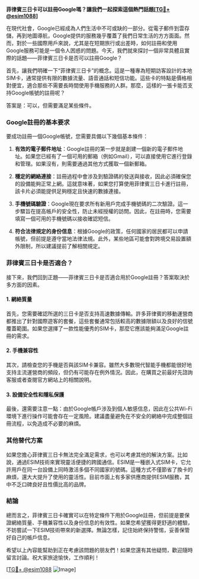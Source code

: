 **菲律賓三日卡可以註冊Google嗎？讓我們一起探索這個熱門話題[[TG💪+ @esim1088](https://t.me/s/esim1088)]**

在現代社會，Google已經成為人們生活中不可或缺的一部分。從電子郵件到雲存儲，再到地圖導航，Google提供的服務幾乎覆蓋了我們日常生活的方方面面。然而，對於一些國際用戶來說，尤其是在短期旅行或出差時，如何註冊和使用Google服務可能是一個令人困惑的問題。今天，我們就來探討一個非常具體且實際的話題——菲律賓三日卡是否可以註冊Google？

首先，讓我們明確一下“菲律賓三日卡”的概念。這是一種專為短期訪客設計的本地SIM卡，通常提供有限的數據流量、語音通話和短信功能。這些卡的特點是價格相對便宜，適合那些不需要長時間使用手機服務的人群。那麼，這樣的一張卡能否支持Google帳號的註冊呢？

答案是：可以，但需要滿足某些條件。

### Google註冊的基本要求

要成功註冊一個Google帳號，您需要具備以下幾個基本條件：

1. **有效的電子郵件地址**：Google註冊的第一步就是創建一個新的電子郵件地址。如果您已經有了一個可用的郵箱（例如Gmail），可以直接使用它進行登錄和管理。如果沒有，則需要通過其他方式獲取一個新郵箱。
   
2. **穩定的網絡連接**：註冊過程中會涉及到驗證碼的發送與接收，因此必須確保您的設備能夠正常上網。這就意味著，如果您打算使用菲律賓三日卡進行註冊，該卡片必須能提供足夠穩定且快速的數據連接。

3. **手機號碼驗證**：Google現在要求所有新用戶完成手機號碼的二次驗證。這一步驟旨在提高帳戶的安全性，防止未經授權的訪問。因此，在註冊時，您需要填寫一個可用的手機號碼以接收確認短信。

4. **符合法律規定的身份信息**：根據Google的政策，任何國家的居民都可以申請帳號，但前提是遵守當地法律法規。此外，某些地區可能會對跨境交易設置額外限制，所以建議提前了解相關規定。

### 菲律賓三日卡是否適合？

接下來，我們回到正題——菲律賓三日卡是否適合用於Google註冊？答案取決於多方面的因素。

#### 1. 網絡質量

首先，您需要確認所選的三日卡是否支持高速數據傳輸。許多菲律賓的移動運營商都推出了針對國際遊客的套餐，這些套餐通常包括較高的數據限額以及良好的信號覆蓋範圍。如果您選擇了一款性能優秀的SIM卡，那麼它應該能夠滿足Google註冊的需求。

#### 2. 手機兼容性

其次，請檢查您的手機是否與該SIM卡兼容。雖然大多數現代智能手機都能很好地支持主流運營商的頻段，但仍有可能存在例外情況。因此，在購買之前最好先諮詢客服或者查閱官方網站上的相關說明。

#### 3. 設備安全性和隱私保護

最後，還需要注意一點：由於Google帳戶涉及到個人敏感信息，因此在公共Wi-Fi環境下進行操作可能會存在一定風險。建議盡量避免在不安全的網絡中完成整個註冊流程，以免造成不必要的麻煩。

### 其他替代方案

如果您擔心菲律賓三日卡無法完全滿足需求，也可以考慮其他的解決方案。比如說，通過ESIM技術來實現靈活便捷的跨國通信。ESIM是一種嵌入式SIM卡，它允許用戶在同一台設備上同時激活多個不同國家的號碼。這種方式不僅節省了換卡的麻煩，還大大提升了使用的靈活性。目前市面上有多家供應商提供ESIM服務，其中不乏口碑良好且性價比高的品牌。

### 結論

總而言之，菲律賓三日卡確實可以在特定條件下用於Google註冊，但前提是要保證網絡質量、手機兼容性以及身份信息的有效性。如果您希望獲得更舒適的體驗，不妨嘗試一下ESIM技術帶來的新選擇。無論怎樣，記住始終保持警惕，妥善保管好自己的帳戶信息。

希望以上內容能幫助到正在考慮該問題的朋友們！如果您還有其他疑問，歡迎隨時留言討論。祝大家旅途愉快，工作順利！

[[TG💪+ @esim1088](https://t.me/s/esim1088) ![Image](https://i.postimg.cc/4NQfJmqS/Snipaste-2025-05-13-00-14-12.png)]